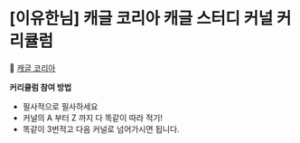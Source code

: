 # [이유한님] 캐글 코리아 캐글 스터디 커널 커리큘럼

🚢 [캐글 코리아](https://kaggle-kr.tistory.com/32)

**커리큘럼 참여 방법**
- 필사적으로 필사하세요
- 커널의 A 부터 Z 까지 다 똑같이 따라 적기!
- 똑같이 3번적고 다음 커널로 넘어가시면 됩니다.
